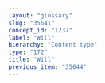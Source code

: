 ```yaml
---
layout: "glossary"
slug: "35641"
concept_id: "1237"
label: "Will"
hierarchy: "Content type"
type: "172"
title: "Will"
previous_item: "35644"
---
```

